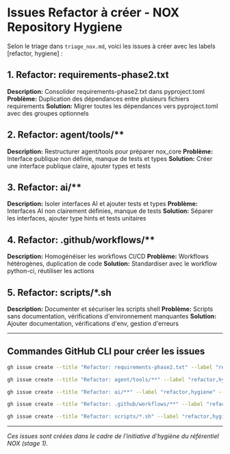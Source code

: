 # Issues Refactor à créer - NOX Repository Hygiene

Selon le triage dans `triage_nox.md`, voici les issues à créer avec les labels [refactor, hygiene] :

## 1. Refactor: requirements-phase2.txt
**Description:** Consolider requirements-phase2.txt dans pyproject.toml
**Problème:** Duplication des dépendances entre plusieurs fichiers requirements
**Solution:** Migrer toutes les dépendances vers pyproject.toml avec des groupes optionnels

## 2. Refactor: agent/tools/**
**Description:** Restructurer agent/tools pour préparer nox_core
**Problème:** Interface publique non définie, manque de tests et types
**Solution:** Créer une interface publique claire, ajouter types et tests

## 3. Refactor: ai/**
**Description:** Isoler interfaces AI et ajouter tests et types
**Problème:** Interfaces AI non clairement définies, manque de tests
**Solution:** Séparer les interfaces, ajouter type hints et tests unitaires

## 4. Refactor: .github/workflows/**
**Description:** Homogénéiser les workflows CI/CD
**Problème:** Workflows hétérogènes, duplication de code
**Solution:** Standardiser avec le workflow python-ci, réutiliser les actions

## 5. Refactor: scripts/*.sh
**Description:** Documenter et sécuriser les scripts shell
**Problème:** Scripts sans documentation, vérifications d'environnement manquantes
**Solution:** Ajouter documentation, vérifications d'env, gestion d'erreurs

---

## Commandes GitHub CLI pour créer les issues

```bash
gh issue create --title "Refactor: requirements-phase2.txt" --label "refactor,hygiene" --body "Consolider requirements-phase2.txt dans pyproject.toml pour éviter la duplication des dépendances."

gh issue create --title "Refactor: agent/tools/**" --label "refactor,hygiene" --body "Restructurer agent/tools/ pour préparer l'extraction de nox_core avec interface publique claire, types et tests."

gh issue create --title "Refactor: ai/**" --label "refactor,hygiene" --body "Isoler les interfaces AI, ajouter tests unitaires et type hints pour améliorer la maintenabilité."

gh issue create --title "Refactor: .github/workflows/**" --label "refactor,hygiene" --body "Homogénéiser les workflows CI/CD en utilisant le workflow python-ci standard et réduire la duplication."

gh issue create --title "Refactor: scripts/*.sh" --label "refactor,hygiene" --body "Documenter les scripts shell, ajouter des vérifications d'environnement et améliorer la gestion d'erreurs."
```

---
*Ces issues sont créées dans le cadre de l'initiative d'hygiène du référentiel NOX (stage 1).*
